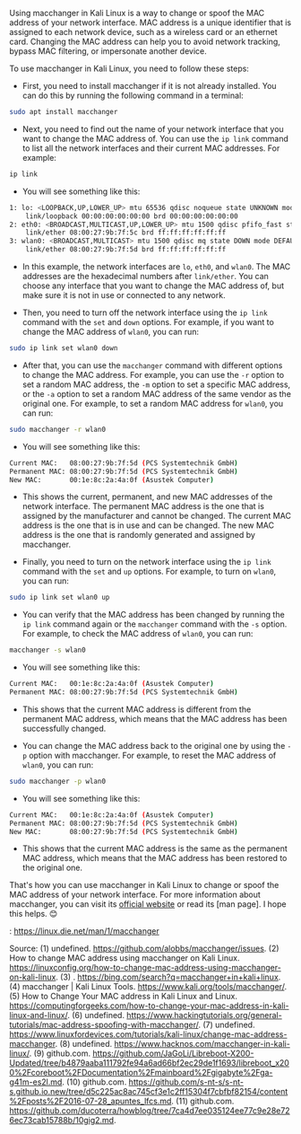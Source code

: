 Using macchanger in Kali Linux is a way to change or spoof the MAC address of your network interface. MAC address is a unique identifier that is assigned to each network device, such as a wireless card or an ethernet card. Changing the MAC address can help you to avoid network tracking, bypass MAC filtering, or impersonate another device.

To use macchanger in Kali Linux, you need to follow these steps:

- First, you need to install macchanger if it is not already installed. You can do this by running the following command in a terminal:

```bash
sudo apt install macchanger
```

- Next, you need to find out the name of your network interface that you want to change the MAC address of. You can use the `ip link` command to list all the network interfaces and their current MAC addresses. For example:

```bash
ip link
```

- You will see something like this:

```bash
1: lo: <LOOPBACK,UP,LOWER_UP> mtu 65536 qdisc noqueue state UNKNOWN mode DEFAULT group default qlen 1000
    link/loopback 00:00:00:00:00:00 brd 00:00:00:00:00:00
2: eth0: <BROADCAST,MULTICAST,UP,LOWER_UP> mtu 1500 qdisc pfifo_fast state UP mode DEFAULT group default qlen 1000
    link/ether 08:00:27:9b:7f:5c brd ff:ff:ff:ff:ff:ff
3: wlan0: <BROADCAST,MULTICAST> mtu 1500 qdisc mq state DOWN mode DEFAULT group default qlen 1000
    link/ether 08:00:27:9b:7f:5d brd ff:ff:ff:ff:ff:ff
```

- In this example, the network interfaces are `lo`, `eth0`, and `wlan0`. The MAC addresses are the hexadecimal numbers after `link/ether`. You can choose any interface that you want to change the MAC address of, but make sure it is not in use or connected to any network.

- Then, you need to turn off the network interface using the `ip link` command with the `set` and `down` options. For example, if you want to change the MAC address of `wlan0`, you can run:

```bash
sudo ip link set wlan0 down
```

- After that, you can use the `macchanger` command with different options to change the MAC address. For example, you can use the `-r` option to set a random MAC address, the `-m` option to set a specific MAC address, or the `-a` option to set a random MAC address of the same vendor as the original one. For example, to set a random MAC address for `wlan0`, you can run:

```bash
sudo macchanger -r wlan0
```

- You will see something like this:

```bash
Current MAC:   08:00:27:9b:7f:5d (PCS Systemtechnik GmbH)
Permanent MAC: 08:00:27:9b:7f:5d (PCS Systemtechnik GmbH)
New MAC:       00:1e:8c:2a:4a:0f (Asustek Computer)
```

- This shows the current, permanent, and new MAC addresses of the network interface. The permanent MAC address is the one that is assigned by the manufacturer and cannot be changed. The current MAC address is the one that is in use and can be changed. The new MAC address is the one that is randomly generated and assigned by macchanger.

- Finally, you need to turn on the network interface using the `ip link` command with the `set` and `up` options. For example, to turn on `wlan0`, you can run:

```bash
sudo ip link set wlan0 up
```

- You can verify that the MAC address has been changed by running the `ip link` command again or the `macchanger` command with the `-s` option. For example, to check the MAC address of `wlan0`, you can run:

```bash
macchanger -s wlan0
```

- You will see something like this:

```bash
Current MAC:   00:1e:8c:2a:4a:0f (Asustek Computer)
Permanent MAC: 08:00:27:9b:7f:5d (PCS Systemtechnik GmbH)
```

- This shows that the current MAC address is different from the permanent MAC address, which means that the MAC address has been successfully changed.

- You can change the MAC address back to the original one by using the `-p` option with macchanger. For example, to reset the MAC address of `wlan0`, you can run:

```bash
sudo macchanger -p wlan0
```

- You will see something like this:

```bash
Current MAC:   00:1e:8c:2a:4a:0f (Asustek Computer)
Permanent MAC: 08:00:27:9b:7f:5d (PCS Systemtechnik GmbH)
New MAC:       08:00:27:9b:7f:5d (PCS Systemtechnik GmbH)
```

- This shows that the current MAC address is the same as the permanent MAC address, which means that the MAC address has been restored to the original one.

That's how you can use macchanger in Kali Linux to change or spoof the MAC address of your network interface. For more information about macchanger, you can visit its [official website](^8^) or read its [man page]. I hope this helps. 😊

: https://linux.die.net/man/1/macchanger

Source:
(1) undefined. https://github.com/alobbs/macchanger/issues.
(2) How to change MAC address using macchanger on Kali Linux. https://linuxconfig.org/how-to-change-mac-address-using-macchanger-on-kali-linux.
(3) . https://bing.com/search?q=macchanger+in+kali+linux.
(4) macchanger | Kali Linux Tools. https://www.kali.org/tools/macchanger/.
(5) How to Change Your MAC address in Kali Linux and Linux. https://computingforgeeks.com/how-to-change-your-mac-address-in-kali-linux-and-linux/.
(6) undefined. https://www.hackingtutorials.org/general-tutorials/mac-address-spoofing-with-macchanger/.
(7) undefined. https://www.linuxfordevices.com/tutorials/kali-linux/change-mac-address-macchanger.
(8) undefined. https://www.hacknos.com/macchanger-in-kali-linux/.
(9) github.com. https://github.com/JaGoLi/Libreboot-X200-Updated/tree/b4879aaba111792fe94a6ad66bf2ec29de1f1693/libreboot_x200%2Fcoreboot%2FDocumentation%2Fmainboard%2Fgigabyte%2Fga-g41m-es2l.md.
(10) github.com. https://github.com/s-nt-s/s-nt-s.github.io.new/tree/d5c225ac8ac745cf3e1c2ff15304f7cbfbf82154/content%2Fposts%2F2016-07-28_apuntes_lfcs.md.
(11) github.com. https://github.com/ducoterra/howblog/tree/7ca4d7ee035124ee77c9e28e726ec73cab15788b/10gig2.md.
